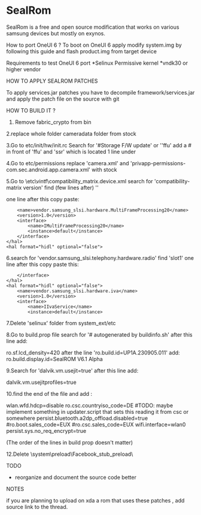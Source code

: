 # SealRom
SealRom is a free and open source modification that works on various samsung devices but mostly on exynos.

How to port OneUI 6 ?
To boot on OneUI 6 apply modify system.img by following this guide and flash product.img  from target device 

Requirements to test OneUI 6 port
*Selinux Permissive kernel
*vndk30 or higher vendor

  HOW TO APPLY SEALROM PATCHES

To apply services.jar patches you have to decompile framework/services.jar and apply the patch file on the source with git


  HOW TO BUILD IT ?

1. Remove fabric_crypto from bin
 
2.replace whole folder cameradata folder from stock

3.Go to etc/init/hw/init.rc  Search for '#Storage F/W update' or ''ffu' add a # in front of 'ffu' and 'ssr' which is located 1 line under

4.Go to etc/permissions replace 'camera.xml' and 'privapp-permissions-com.sec.android.app.camera.xml'  with stock

5.Go to \etc\vintf\compatibility_matrix.device.xml search for 'compatibility-matrix version' find (few lines after)  '<hal format="hidl" optional="false">' 

one line after this copy paste:

        <name>vendor.samsung_slsi.hardware.MultiFrameProcessing20</name>
        <version>1.0</version>
        <interface>
            <name>IMultiFrameProcessing20</name>
            <instance>default</instance>
        </interface>
    </hal>
    <hal format="hidl" optional="false">
	
6.search for '<name>vendor.samsung_slsi.telephony.hardware.radio</name>' find '<instance>slot1</instance>'
one line after this copy paste this:


        </interface>
    </hal>
    <hal format="hidl" optional="false">
        <name>vendor.samsung_slsi.hardware.iva</name>
        <version>1.0</version>
        <interface>
            <name>IIvaService</name>
            <instance>default</instance>
            
7.Delete 'selinux' folder from system_ext/etc

8.Go to build.prop file search for '# autogenerated by buildinfo.sh' after this line add:


ro.sf.lcd_density=420
after the line 'ro.build.id=UP1A.230905.011' add:
ro.build.display.id=SealROM V6.1 Alpha


9.Search for 'dalvik.vm.usejit=true' after this line add:


dalvik.vm.usejitprofiles=true

10.find the end of the file and add :


wlan.wfd.hdcp=disable
ro.csc.countryiso_code=DE
#TODO: maybe implement something in updater.script that sets this reading it from csc or somewhere
persist.bluetooth.a2dp_offload.disabled=true
#ro.boot.sales_code=EUX
#ro.csc.sales_code=EUX
wifi.interface=wlan0
persist.sys.no_req_encrypt=true



(The order of the lines in build prop doesn't matter)


12.Delete 
\system\preload\Facebook_stub_preload\

TODO
* reorganize and document the source code better

NOTES 

if you are planning to upload on xda a rom that uses these patches , add source link to the thread.
